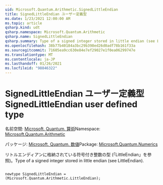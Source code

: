 ```yaml
---
uid: Microsoft.Quantum.Arithmetic.SignedLittleEndian
title: SignedLittleEndian ユーザー定義型
ms.date: 1/23/2021 12:00:00 AM
ms.topic: article
qsharp.kind: udt
qsharp.namespace: Microsoft.Quantum.Arithmetic
qsharp.name: SignedLittleEndian
qsharp.summary: Type of a signed integer stored in little endian (see LittleEndian).
ms.openlocfilehash: 38b77b40184a3bc29b398ed26d0adf78b161f33a
ms.sourcegitcommit: 71605ea9cc630e84e7ef29027e1f0ea06299747e
ms.translationtype: MT
ms.contentlocale: ja-JP
ms.lasthandoff: 01/26/2021
ms.locfileid: "98846322"
---
```

# <a name="signedlittleendian-user-defined-type"></a><span data-ttu-id="aaa54-102">SignedLittleEndian ユーザー定義型</span><span class="sxs-lookup"><span data-stu-id="aaa54-102">SignedLittleEndian user defined type</span></span>

<span data-ttu-id="aaa54-103">名前空間: [Microsoft. Quantum. 算術](xref:Microsoft.Quantum.Arithmetic)</span><span class="sxs-lookup"><span data-stu-id="aaa54-103">Namespace: [Microsoft.Quantum.Arithmetic](xref:Microsoft.Quantum.Arithmetic)</span></span>

<span data-ttu-id="aaa54-104">パッケージ: [Microsoft. Quantum. 数値](https://nuget.org/packages/Microsoft.Quantum.Numerics)</span><span class="sxs-lookup"><span data-stu-id="aaa54-104">Package: [Microsoft.Quantum.Numerics](https://nuget.org/packages/Microsoft.Quantum.Numerics)</span></span>


<span data-ttu-id="aaa54-105">リトルエンディアンに格納されている符号付き整数の型 (「LittleEndian」を参照)。</span><span class="sxs-lookup"><span data-stu-id="aaa54-105">Type of a signed integer stored in little endian (see LittleEndian).</span></span>

```qsharp

newtype SignedLittleEndian = (Microsoft.Quantum.Arithmetic.LittleEndian);
```

